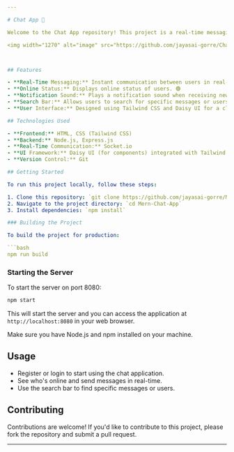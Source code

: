 ```yaml
---

# Chat App 💬

Welcome to the Chat App repository! This project is a real-time messaging application built with Socket.io for instant communication between users.

<img width="1270" alt="image" src="https://github.com/jayasai-gorre/ChatApp-MERN/assets/123870905/b6d466eb-06b4-4650-8262-9cc35ce5b758">



## Features

- **Real-Time Messaging:** Instant communication between users in real-time. 🕒
- **Online Status:** Displays online status of users. 🟢
- **Notification Sound:** Plays a notification sound when receiving new messages. 🔔
- **Search Bar:** Allows users to search for specific messages or users. 🔍
- **User Interface:** Designed using Tailwind CSS and Daisy UI for a clean and responsive user interface. 🎨

## Technologies Used

- **Frontend:** HTML, CSS (Tailwind CSS)
- **Backend:** Node.js, Express.js
- **Real-Time Communication:** Socket.io
- **UI Framework:** Daisy UI (for components) integrated with Tailwind CSS
- **Version Control:** Git

## Getting Started

To run this project locally, follow these steps:

1. Clone this repository: `git clone https://github.com/jayasai-gorre/Mern-Chat-App.git`
2. Navigate to the project directory: `cd Mern-Chat-App`
3. Install dependencies: `npm install`

### Building the Project

To build the project for production:

```bash
npm run build
```

### Starting the Server

To start the server on port 8080:

```bash
npm start
```

This will start the server and you can access the application at `http://localhost:8080` in your web browser.

Make sure you have Node.js and npm installed on your machine.

## Usage

- Register or login to start using the chat application.
- See who's online and send messages in real-time.
- Use the search bar to find specific messages or users.

## Contributing

Contributions are welcome! If you'd like to contribute to this project, please fork the repository and submit a pull request.

---
```

